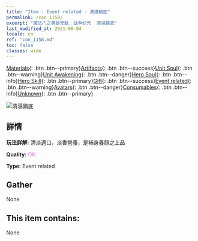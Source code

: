 ```yaml
---
title: "Item - Event related - 清湯鍋底"
permalink: /con_1158/
excerpt: "魔法门之英雄无敌：战争纪元  清湯鍋底"
last_modified_at: 2021-08-04
locale: cn
ref: "con_1158.md"
toc: false
classes: wide
---
```

 [Materials](/ItemsCN/){: .btn .btn--primary}[Artifacts](/ItemsCN/Artifacts/){: .btn .btn--success}[Unit Soul](/ItemsCN/UnitSoul/){: .btn .btn--warning}[Unit Awakening](/ItemsCN/UnitAwakening/){: .btn .btn--danger}[Hero Soul](/ItemsCN/HeroSoul/){: .btn .btn--info}[Hero Skill](/ItemsCN/HeroSkill/){: .btn .btn--primary}[Gift](/ItemsCN/Gift/){: .btn .btn--success}[Event related](/ItemsCN/Events/){: .btn .btn--warning}[Avatars](/ItemsCN/Avatars/){: .btn .btn--danger}[Consumables](/ItemsCN/Consumables/){: .btn .btn--info}[Unknown](/ItemsCN/Unknown/){: .btn .btn--primary}

 ![清湯鍋底](/images/t/i_8150001.png)

## 詳情
 **玩法詳解:** 清淡適口，淡香營養，是補身養顏之上品

 **Quality:** <span style="color: #DA70D6">OK</span>

 **Type:** Event related

## Gather

  None

## This item contains:

  None

